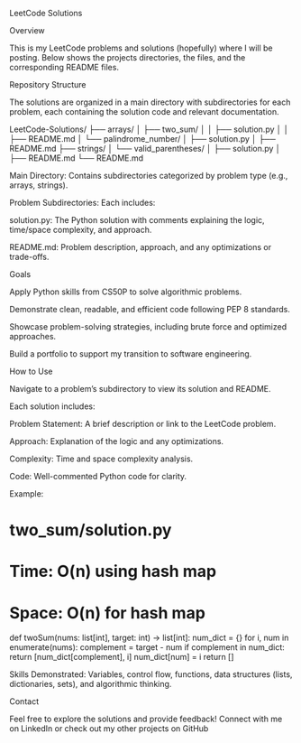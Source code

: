 LeetCode Solutions

Overview

This is my LeetCode problems and solutions (hopefully) where I will be posting. Below shows the projects directories, the files, and the corresponding README files. 

Repository Structure

The solutions are organized in a main directory with subdirectories for each problem, each containing the solution code and relevant documentation.

LeetCode-Solutions/
├── arrays/
│   ├── two_sum/
│   │   ├── solution.py
│   │   ├── README.md
│   └── palindrome_number/
│       ├── solution.py
│       ├── README.md
├── strings/
│   └── valid_parentheses/
│       ├── solution.py
│       ├── README.md
└── README.md


Main Directory: Contains subdirectories categorized by problem type (e.g., arrays, strings).



Problem Subdirectories: Each includes:


solution.py: The Python solution with comments explaining the logic, time/space complexity, and approach.



README.md: Problem description, approach, and any optimizations or trade-offs.

Goals





Apply Python skills from CS50P to solve algorithmic problems.



Demonstrate clean, readable, and efficient code following PEP 8 standards.



Showcase problem-solving strategies, including brute force and optimized approaches.



Build a portfolio to support my transition to software engineering.

How to Use





Navigate to a problem’s subdirectory to view its solution and README.



Each solution includes:





Problem Statement: A brief description or link to the LeetCode problem.



Approach: Explanation of the logic and any optimizations.



Complexity: Time and space complexity analysis.



Code: Well-commented Python code for clarity.

Example:

# two_sum/solution.py
# Time: O(n) using hash map
# Space: O(n) for hash map
def twoSum(nums: list[int], target: int) -> list[int]:
    num_dict = {}
    for i, num in enumerate(nums):
        complement = target - num
        if complement in num_dict:
            return [num_dict[complement], i]
        num_dict[num] = i
    return []


Skills Demonstrated: Variables, control flow, functions, data structures (lists, dictionaries, sets), and algorithmic thinking.

Contact

Feel free to explore the solutions and provide feedback! Connect with me on LinkedIn or check out my other projects on GitHub
